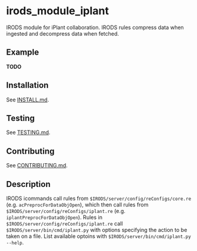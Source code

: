 # irods_module_iplant

IRODS module for iPlant collaboration. IRODS rules compress data when ingested and decompress data when fetched.

## Example

**TODO**

## Installation

See [INSTALL.md](INSTALL.md).

## Testing

See [TESTING.md](TESTING.md).

## Contributing

See [CONTRIBUTING.md](CONTRIBUTING.md).

## Description

IRODS icommands call rules from `$IRODS/server/config/reConfigs/core.re` (e.g. `acPreprocForDataObjOpen`), which then call rules from `$IRODS/server/config/reConfigs/iplant.re` (e.g. `iplantPreprocForDataObjOpen`). Rules in `$IRODS/server/config/reConfigs/iplant.re` call `$IRODS/server/bin/cmd/iplant.py` with options specifying the action to be taken on a file. List available optoins with `$IRODS/server/bin/cmd/iplant.py --help`.
